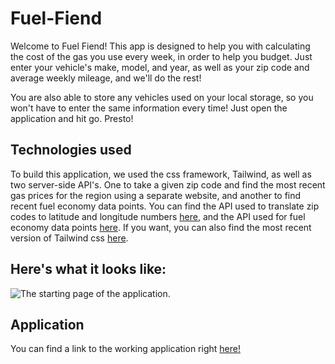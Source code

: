 # Fuel-Fiend

Welcome to Fuel Fiend! This app is designed to help you with calculating the cost of the gas you use every week, in order to help you budget. Just enter your vehicle's make, model, and year, as well as your zip code and average weekly mileage, and we'll do the rest!

You are also able to store any vehicles used on your local storage, so you won't have to enter the same information every time! Just open the application and hit go. Presto!

## Technologies used

To build this application, we used the css framework, Tailwind, as well as two server-side API's. One to take a given zip code and find the most recent gas prices for the region using a separate website, and another to find recent fuel economy data points. You can find the API used to translate zip codes to latitude and longitude numbers [here](), and the API used for fuel economy data points [here](). If you want, you can also find the most recent version of Tailwind css [here](https://github.com/tailwindlabs/tailwindcss/releases/latest/).

## Here's what it looks like:

![The starting page of the application.](./images/example.png)

## Application

You can find a link to the working application right [here!](https://team2baybee.github.io/Fuel-Fiend/)